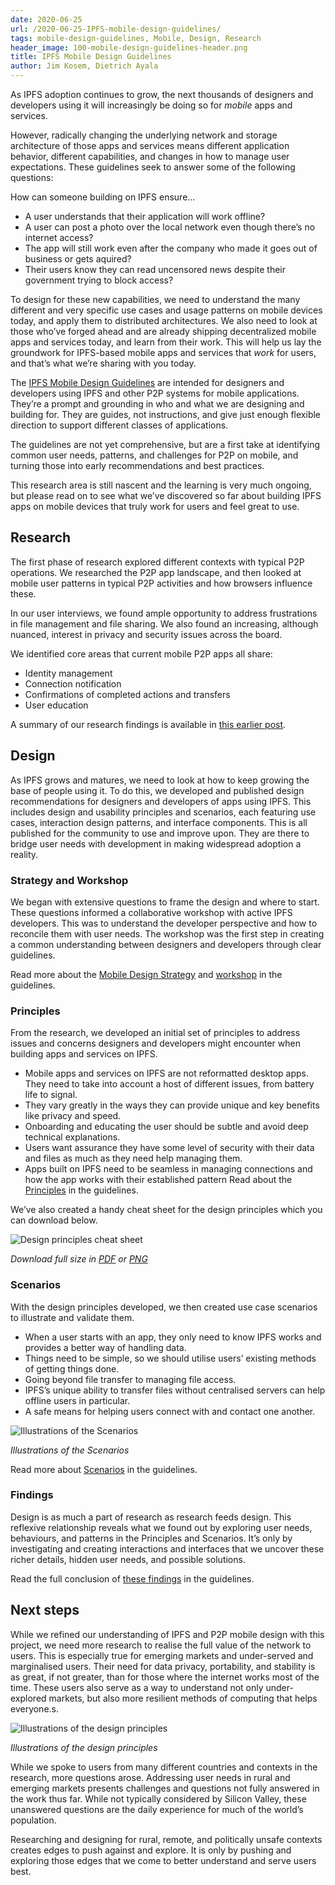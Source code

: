 ```yaml
---
date: 2020-06-25
url: /2020-06-25-IPFS-mobile-design-guidelines/
tags: mobile-design-guidelines, Mobile, Design, Research
header_image: 100-mobile-design-guidelines-header.png
title: IPFS Mobile Design Guidelines
author: Jim Kosem, Dietrich Ayala
---
```


As IPFS adoption continues to grow, the next thousands of designers and developers using it will increasingly be doing so for *mobile* apps and services.

However, radically changing the underlying network and storage architecture of those apps and services means different application behavior, different capabilities, and changes in how to manage user expectations. These guidelines seek to answer some of the following questions:

How can someone building on IPFS ensure...

* A user understands that their application will work offline?
* A user can post a photo over the local network even though there’s no internet access?
* The app will still work even after the company who made it goes out of business or gets aquired?
* Their users know they can read uncensored news despite their government trying to block access?

To design for these new capabilities, we need to understand the many different and very specific use cases and usage patterns on mobile devices today, and apply them to distributed architectures. We also need to look at those who’ve forged ahead and are already shipping decentralized mobile apps and services today, and learn from their work. This will help us lay the groundwork for IPFS-based mobile apps and services that *work* for users, and that’s what we’re sharing with you today.

The [IPFS Mobile Design Guidelines](https://protocol-labs.gitbook.io/ipfs-mobile-design-guide/) are intended for designers and developers using IPFS and other P2P systems for mobile applications. They’re a prompt and grounding in who and what we are designing and building for. They are guides, not instructions, and give just enough flexible direction to support different classes of applications.

The guidelines are not yet comprehensive, but are a first take at identifying common user needs, patterns, and challenges for P2P on mobile, and turning those into early recommendations and best practices.

This research area is still nascent and the learning is very much ongoing, but please read on to see what we’ve discovered so far about building IPFS apps on mobile devices that truly work for users and feel great to use.

## Research

The first phase of research explored different contexts with typical P2P operations. We researched the P2P app landscape, and then looked at mobile user patterns in typical P2P activities and how browsers influence these.

In our user interviews, we found ample opportunity to address frustrations in file management and file sharing. We also found an increasing, although nuanced, interest in privacy and security issues across the board.

We identified core areas that current mobile P2P apps all share:

* Identity management
* Connection notification
* Confirmations of completed actions and transfers
* User education

A summary of our research findings is available in [this earlier post](https://blog.ipfs.io/2020-04-24-ipfs-mobile-design-research-findings/).

## Design

As IPFS grows and matures, we need to look at how to keep growing the base of people using it. To do this, we developed and published design recommendations for designers and developers of apps using IPFS. This includes design and usability principles and scenarios, each featuring use cases, interaction design patterns, and interface components. This is all published for the community to use and improve upon. They are there to bridge user needs with development in making widespread adoption a reality.

### Strategy and Workshop

We began with extensive questions to frame the design and where to start. These questions informed a collaborative workshop with active IPFS developers. This was to understand the developer perspective and how to reconcile them with user needs. The workshop was the first step in creating a common understanding between designers and developers through clear guidelines.

Read more about the [Mobile Design Strategy](https://protocol-labs.gitbook.io/ipfs-mobile-design-guide/design/design-strategy) and [workshop](https://protocol-labs.gitbook.io/ipfs-mobile-design-guide/design/design-workshop) in the guidelines.

### Principles

From the research, we developed an initial set of principles to address issues and concerns designers and developers might encounter when building apps and services on IPFS.

* Mobile apps and services on IPFS are not reformatted desktop apps. They need to take into account a host of different issues, from battery life to signal.
* They vary greatly in the ways they can provide unique and key benefits like privacy and speed.
* Onboarding and educating the user should be subtle and avoid deep technical explanations.
* Users want assurance they have some level of security with their data and files as much as they need help managing them.
* Apps built on IPFS need to be seamless in managing connections and how the app works with their established pattern
Read about the [Principles](https://protocol-labs.gitbook.io/ipfs-mobile-design-guide/design/principles) in the guidelines.

We’ve also created a handy cheat sheet for the design principles which you can download below.

![Design principles cheat sheet](../100-mobile-design-guidelines/cheat-sheet-preview.png)

*Download full size in [PDF](../100-mobile-design-guidelines/cheat-sheet.pdf) or [PNG](../100-mobile-design-guidelines/cheat-sheet.png)*

### Scenarios

With the design principles developed, we then created use case scenarios to illustrate and validate them.

* When a user starts with an app, they only need to know IPFS works and provides a better way of handling data.
* Things need to be simple, so we should utilise users’ existing methods of getting things done.
* Going beyond file transfer to managing file access.
* IPFS’s unique ability to transfer files without centralised servers can help offline users in particular.
* A safe means for helping users connect with and contact one another.

![Illustrations of the Scenarios](../100-mobile-design-guidelines/scenarios.png)

*Illustrations of the Scenarios*

Read more about [Scenarios](https://protocol-labs.gitbook.io/ipfs-mobile-design-guide/design/scenarios) in the guidelines.

### Findings

Design is as much a part of research as research feeds design. This reflexive relationship reveals what we found out by exploring user needs, behaviours, and patterns in the Principles and Scenarios. It’s only by investigating and creating interactions and interfaces that we uncover these richer details, hidden user needs, and possible solutions.

Read the full conclusion of [these findings](https://protocol-labs.gitbook.io/ipfs-mobile-design-guide/design/findings) in the guidelines.

## Next steps

While we refined our understanding of IPFS and P2P mobile design with this project, we need more research to realise the full value of the network to users. This is especially true for emerging markets and under-served and marginalised users. Their need for data privacy, portability, and stability is as great, if not greater, than for those where the internet works most of the time. These users also serve as a way to understand not only under-explored markets, but also more resilient methods of computing that helps everyone.s.

![Illustrations of the design principles](../100-mobile-design-guidelines/principles.png)

*Illustrations of the design principles*


While we spoke to users from many different countries and contexts in the research, more questions arose. Addressing user needs in rural and emerging markets presents challenges and questions not fully answered in the work thus far. While not typically considered by Silicon Valley, these unanswered questions are the daily experience for much of the world’s population.

Researching and designing for rural, remote, and politically unsafe contexts creates edges to push against and explore. It is only by pushing and exploring those edges that we come to better understand and serve users best.
